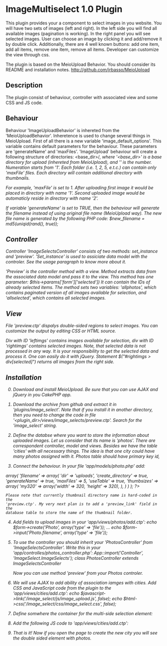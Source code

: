 # ImageMultiselect 1.0 Plugin

This plugin provides your a component to select images in you website. You will
have two sets of images (left and right). In the left side you will find all 
available images (pagination is working). In the right panel you will see 
selected images. User can choose an image by clicking it and add/remove it
by double click. Additionally, there are 4 well known buttons: add one item, add
all items, remove one item, remove all items. Developer can customize the view
through css.

The plugin is based on the MeioUpload Behavior. You should consider its README
and installation notes. http://github.com/jrbasso/MeioUpload

## Description
The plugin consist of behaviour, controller with associated view and some CSS 
and JS code.

## Behaviour
Behaviour 'ImageUploadBehavior' is inhereted from the 'MeioUploadBehavior'. 
Inheretence is used to change several things in MeioUpload. First of all there 
is a new variable 'image_default_options'. This variable contains default 
parameters for the behaviour. These parameters are 'generateName' and 'maxFiles'.
'ImageUpload' behaviour will create a following structure of directories:
<base_dir>/<i>, where '<base_dir>' is a base directory for upload (inhereted 
from MeioUpload), and '<i>' is the number. Numeration starts from '1'. Each
folder (i.e. 1, 2, 5, e.t.c.) can contain only 'maxFile' files. Each directory 
will contain additional directory with thumbnails. 

For example, 'maxFile' is set to 1. After uploading first image it would be
placed in directory with name '1'. Second uploaded image would be automaticly
reside in directory with name '2'.

If variable 'generateName' is set to TRUE, then the behaviour will generate
the filename instead of using original file name (MeioUpload way). The new file
name is generated by the following PHP code:
    $new_filename = md5(uniqid(rand(), true));
    
## Controller 
Controller 'ImageSelectsController' consists of two methods: set_instance and
'preview'. 'Set_instance' is used to assiciate data model with the controler. 
See the usage paragraph to know more about it.

'Preview' is the controller method with a view. Method extracts data from the
associated data model and pass it to the view. This method has one parameter:
    $this->params['form']['selected'])
It can contain the IDs of already selected items. The method sets two variables:
'allphotos', which contains paginated version of all images available for 
selection, and 'allselected', which contains all selected images.

## View 
File 'preview.ctp' dispalys double-sided regions to select images. You can 
customize the output by editing CSS or HTML source.

Div with ID 'leftimgs' contains images available for selection, div with ID
'rightimgs' contains selected images. Note, that selected data is not processed
in any way. It is your responsibility to get the selected data and process it.
One can easily do it with jQuery. Statement
    $("#rightimgs > div[selected]")
returns all images from the right side.

## Installation
0. Download and install MeioUpload. Be sure that you can use AJAX and jQuery in
   you CakePHP app.
   
1. Download the archive from github and extract it in 'plugins/image_select'. Note 
   that if you install it in another directory, then you need to change the code
   in file '<plugin_dir>/views/image_selects/preview.ctp'. Search for the 
   'image_select' string.
   
2. Define the databse where you want to store the information about uploaded
   images. Let us consider that its name is 'photos'. There are correspondent 
   controller, model and views. Besides we have the table 'cities' with all 
   necessary things. The idea is that one city could have many photos assigned
   with it.
   Photos table should have primary key id, 
   
3. Connect the behaviour. In your file 'app/models/photo.php' add:
<?php
        var $actsAs = array(
            'ImageSelect.ImageSelect' => array(
                'filename' => array(
                    'dir' => 'uploads',
                    'create_directory' => true,
                    'generateName' => true,
                    'maxFiles' => 5,
                    'useTable' => true,
                    'thumbsizes' => array(
                        'my320' => array('width' => 320, 'height' => 320),
                    ),
                )
            )
        );
?>        
    Please note that currently thumbnail directory name is hard-coded in the
    'preview.ctp'. My very next plan is to add a 'preview_link' field in the 
    database table to store the name of the thumbnail folder.
    
4. Add fields to upload images in your 'app/views/photos/add.ctp':
    echo $form->create('Photo', array('type' => 'file'));
    ...
    echo $form->input('Photo.filename', array('type' => 'file'));

5. To use the controller you should inherit your 'PhotosController' from
   'ImageSelectsController'. Write this in your 
   'app/controlles/photos_controller.php':
        App::import('Controller', 'ImageSelect.ImageSelects');
        class PhotosController extends ImageSelectsController 

    Now you can use method 'preview' from your Photos controler.

6. We will use AJAX to add ability of association iamges with cities. Add CSS
   and JavaScript code from the plugin to the 'app/views/cities/add.ctp':
        echo $javascript->link('/image_select/js/image_upload.js', false);
        echo $html->css('/image_select/css/image_select.css', false);
   
7. Define somwhere the container for the multi-side selection element:
        <div id="imageList"></div>
        
8. Add the following JS code to 'app/views/cities/add.ctp':
    <script type="text/javascript">
        var selected = new Array();
        //selected[0] = 2; // possible id for the selected images
        //selected[1] = 38;
        var data = new Object();
        data.selected = selected;
        var reload_url = "<?php echo $html->url(array('controller'=>'photos', 'action'=>'preview'));?>";
            $(document).ready(function() 
                {
                    loadPiece(reload_url, "#imageList", data);
                }); 
    </script>

9. That is it! Now if you open the page to create the new city you will see the 
   double sided element with photos.